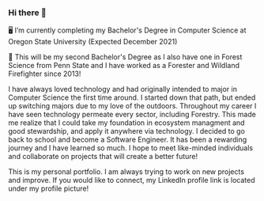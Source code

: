 ### Hi there 👋

<!--**JosephPolaski/JosephPolaski** is a ✨ _special_ ✨ repository because its `README.md` (this file) appears on your GitHub profile.-->

🖥️ I’m currently completing my Bachelor's Degree in Computer Science at Oregon State University (Expected December 2021)

🌳 This will be my second Bachelor's Degree as I also have one in Forest Science from Penn State and I have worked as a Forester and Wildland Firefighter since 2013!

I have always loved technology and had originally intended to major in Computer Science the first time around. I started down that path, but ended up switching majors due to my love of the outdoors. Throughout my career I have seen technology permeate every sector, including Forestry. This made me realize that I could take my foundation in ecosystem managment and good stewardship, and apply it anywhere via technology. I decided to go back to school and become a Software Engineer. It has been a rewarding journey and I have learned so much. I hope to meet like-minded individuals and collaborate on projects that will create a better future!

This is my personal portfolio. I am always trying to work on new projects and improve. If you would like to connect, my LinkedIn profile link is located under my profile picture!
